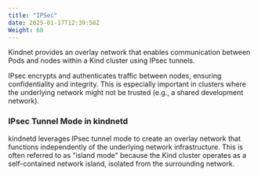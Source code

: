 ```yaml
---
title: "IPSec"
date: 2025-01-17T12:39:58Z
Weight: 60
---
```


Kindnet provides an overlay network that enables communication between Pods and nodes within a Kind cluster using IPsec tunnels.

IPsec encrypts and authenticates traffic between nodes, ensuring confidentiality and integrity. This is especially important in clusters where the underlying network might not be trusted (e.g., a shared development network).

### IPsec Tunnel Mode in kindnetd

kindnetd leverages IPsec tunnel mode to create an overlay network that functions independently of the underlying network infrastructure. This is often referred to as "island mode" because the Kind cluster operates as a self-contained network island, isolated from the surrounding network.
